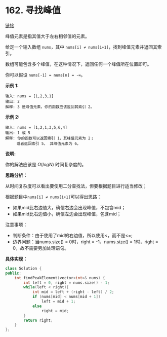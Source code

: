 # 162. 寻找峰值

[链接](https://leetcode-cn.com/problems/find-peak-element/description/)

峰值元素是指其值大于左右相邻值的元素。

给定一个输入数组 `nums`，其中 `nums[i] ≠ nums[i+1]`，找到峰值元素并返回其索引。

数组可能包含多个峰值，在这种情况下，返回任何一个峰值所在位置即可。

你可以假设 `nums[-1] = nums[n] = -∞`。

**示例 1:**

```
输入: nums = [1,2,3,1]
输出: 2
解释: 3 是峰值元素，你的函数应该返回其索引 2。
```

**示例 2:**

```
输入: nums = [1,2,1,3,5,6,4]
输出: 1 或 5 
解释: 你的函数可以返回索引 1，其峰值元素为 2；
     或者返回索引 5， 其峰值元素为 6。
```

**说明:**

你的解法应该是 *O*(*logN*) 时间复杂度的。

**思路分析：**

从时间复杂度可以看出要使用二分查找法，但要根据题目进行适当修改；

根据题目中`nums[i] ≠ nums[i+1]`可以得出思路：

- 如果mid比右边值大，确信右边会出现峰值，不包含mid；
- 如果mid比右边值小，确信左边会出现峰值，包含mid；

注意事项：

- 判断条件：由于使用了mid的右边值，所以使用<，而不是<=;
- 边界问题：当nums.size() = 0时，right = -1，nums.size() = 1时，right = 0，故不需要另加处理语句。

**具体实现：**

```c++
class Solution {
public:
    int findPeakElement(vector<int>& nums) {
        int left = 0, right = nums.size() - 1;
        while(left < right){
            int mid = left + (right - left) / 2;
            if (nums[mid] < nums[mid + 1])
                left = mid + 1;
            else
                right = mid;
        }
        return right;
    }
};
```

